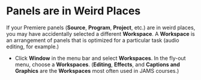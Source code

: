 # Panels are in Weird Places

If your Premiere panels (**Source**, **Program**, **Project**, etc.) are in weird places, you may have accidentally selected a different **Workspace**. A **Workspace** is an arrangement of panels that is optimized for a particular task (audio editing, for example.)

* Click **Window** in the menu bar and select **Workspaces**. In the fly-out menu, choose a **Workspaces**. (**Editing**, **Effects**, and **Captions and Graphics** are the **Workspaces** most often used in JAMS courses.)   &#x20;

